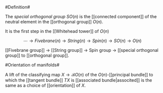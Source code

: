 
#Definition#

The _special orthogonal group_ $SO(n)$ is the [[connected component]] of the neutral element in the [[orthogonal group]] $O(n)$.

It is the first step in the [[Whitehead tower]] of $O(n)$

$$
  \cdots \to Fivebrane(n)
  \to String(n) \to Spin(n)
  \to SO(n)
  \to O(n)
$$

[[Fivebrane group]] $\to$ [[String group]] $\to$ Spin group $\to$ [[special orthogonal group]] to [[orthogonal group]].

#Orientation of manifolds#

A lift of the classifying map $X \to \mathcal{B}O(n)$ of the $O(n)$-[[principal bundle]] to which the [[tangent bundle]] $T X$ is [[associated bundle|associted]] is the same as a choice of [[orientation]] of $X$.